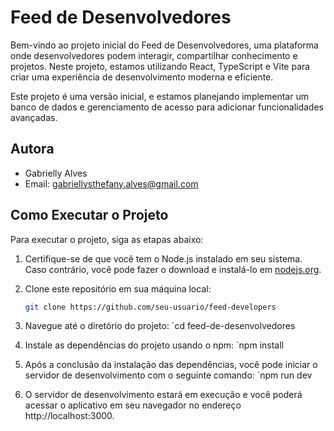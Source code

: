 # Feed de Desenvolvedores

Bem-vindo ao projeto inicial do Feed de Desenvolvedores, uma plataforma onde desenvolvedores podem interagir, compartilhar conhecimento e projetos. Neste projeto, estamos utilizando React, TypeScript e Vite para criar uma experiência de desenvolvimento moderna e eficiente.

Este projeto é uma versão inicial, e estamos planejando implementar um banco de dados e gerenciamento de acesso para adicionar funcionalidades avançadas.

## Autora

- Gabrielly Alves
- Email: gabriellysthefany.alves@gmail.com

## Como Executar o Projeto

Para executar o projeto, siga as etapas abaixo:

1. Certifique-se de que você tem o Node.js instalado em seu sistema. Caso contrário, você pode fazer o download e instalá-lo em [nodejs.org](https://nodejs.org/).

2. Clone este repositório em sua máquina local:

   ```bash
   git clone https://github.com/seu-usuario/feed-developers

3. Navegue até o diretório do projeto:
   `cd feed-de-desenvolvedores

4. Instale as dependências do projeto usando o npm:
   `npm install

5. Após a conclusão da instalação das dependências, você pode iniciar o servidor de desenvolvimento com o seguinte comando:
   `npm run dev

6. O servidor de desenvolvimento estará em execução e você poderá acessar o aplicativo em seu navegador no endereço http://localhost:3000.